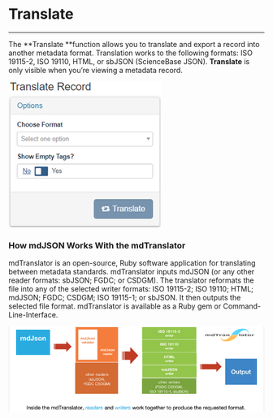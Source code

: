 # Translate

---

The **Translate **function allows you to translate and export a record into another metadata format. Translation works to the following formats: ISO 19115-2, ISO 19110, HTML, or sbJSON \(ScienceBase JSON\). **Translate** is only visible when you’re viewing a metadata record.

![](/assets/translate_screenshot.png)

### How mdJSON Works With the mdTranslator

mdTranslator is an open-source, Ruby software application for translating between metadata standards. mdTranslator inputs mdJSON \(or any other reader formats: sbJSON; FGDC; or CSDGM\). The translator reformats the file into any of the selected writer formats: ISO 19115-2; ISO 19110; HTML; mdJSON; FGDC; CSDGM; ISO 19115-1; or sbJSON.  It then outputs the selected file format. mdTranslator is available as a Ruby gem or Command-Line-Interface.

![](/assets/translator_diagram.png)

